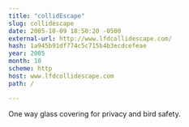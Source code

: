 ```yaml
---
title: "collidEscape"
slug: collidescape
date: 2005-10-09 18:50:20 -0500
external-url: http://www.lfdcollidescape.com/
hash: 1a945b91df774c5c715b4b3ecdcefeae
year: 2005
month: 10
scheme: http
host: www.lfdcollidescape.com
path: /

---
```


One way glass covering for privacy and bird safety.
